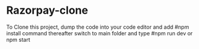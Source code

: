 ﻿# Razorpay-clone



To Clone this project, dump the code into your code editor and add 
#npm install command
thereafter switch to main folder and type
#npm run dev or npm start

 
